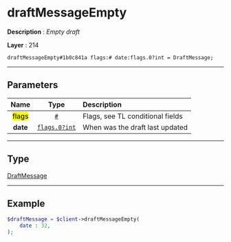 # draftMessageEmpty

**Description** : *Empty draft*

**Layer** : 214

```tl
draftMessageEmpty#1b0c841a flags:# date:flags.0?int = DraftMessage;
```

---

## Parameters

| Name | Type | Description |
| :---: | :---: | :--- |
| <mark>flags</mark> | [`#`](type/#) | Flags, see TL conditional fields |
| **date** | [`flags.0?int`](type/int) | When was the draft last updated |

---

## Type

[DraftMessage](type/DraftMessage)

---

## Example

```php
$draftMessage = $client->draftMessageEmpty(
	date : 32,
);
```